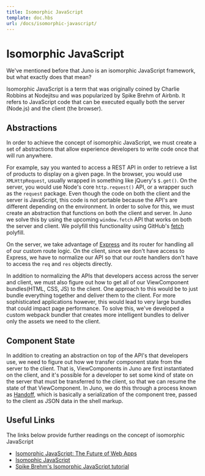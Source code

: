 ```yaml
---
title: Isomorphic JavaScript
template: doc.hbs
url: /docs/isomorphic-javascript/
---
```


# Isomorphic JavaScript

We've mentioned before that Juno is an isomorphic JavaScript framework, but what exactly does that mean? 

Isomorphic JavaScript is a term that was originally coined by Charlie Robbins at Nodejitsu and was popularized by Spike Brehm of Airbnb. It refers to JavaScript code that can be executed equally both the server (Node.js) and the client (the browser).

## Abstractions
In order to achieve the concept of isomorphic JavaScript, we must create a set of abstractions that allow experience developers to write code once that will 
run anywhere. 

For example, say you wanted to access a REST API in order to retrieve a list of products to display on a given page. In the browser, you would use `XMLHttpRequest`, usually wrapped in something like jQuery's `$.get()`. On the server, you would use Node's core `http.request()` API, or a wrapper such as the `request` package. Even though the code on both the client and the server is JavaScript, this code is not portable because the API's are different depending on the environment. In order to solve for this, we must create an abstraction that functions on both the client and server. In Juno we solve this by using the upcoming `window.fetch` API that works on both the server and client. We polyfill this functionality using GitHub's [fetch](https://github.com/github/fetch) polyfill. 

On the server, we take advantage of [Express](http://www.expressjs.com) and its router for handling all of our custom route logic. On the client, since we don't have access to Express, we have to normalize our API so that our route handlers don't have to access the `req` and `res` objects directly. 

In addition to normalizing the APIs that developers access across the server and client, we must also figure out how to get all of our ViewComponent bundles(HTML, CSS, JS) to the client. One approach to this would be to just bundle everything together and deliver them to the client. For more sophisticated applications however, this would lead to very large bundles that could impact page performance. To solve this, we've developed a custom webpack bundler that creates more intelligent bundles to deliver only the assets we need to the client. 

## Component State
In addition to creating an abstraction on top of the API's that developers use, we need to figure out how we transfer component state from the server to the client. That is, ViewComponents in Juno are first instantiated on the client, and it's possible for a developer to set some kind of state on the server that must be transferred to the client, so that we can resume the state of that ViewComponent. In Juno, we do this through a process known as [Handoff](/docs/isomorphic-javascript/handoff), which is basically a serialization of the component tree, passed to the client as JSON data in the shell markup. 


<visual><break></break></visual>
## Useful Links
The links below provide further readings on the concept of isomorphic JavaScript

- [Isomorphic JavaScript: The Future of Web Apps](http://nerds.airbnb.com/isomorphic-javascript-future-web-apps/)
- [Isomophic JavaScript](http://isomorphic.net/javascript)
- [Spike Brehm's Isomorphic JavaScript tutorial](https://github.com/spikebrehm/isomorphic-tutorial)



